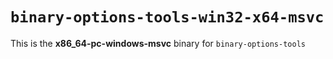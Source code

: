 # `binary-options-tools-win32-x64-msvc`

This is the **x86_64-pc-windows-msvc** binary for `binary-options-tools`
